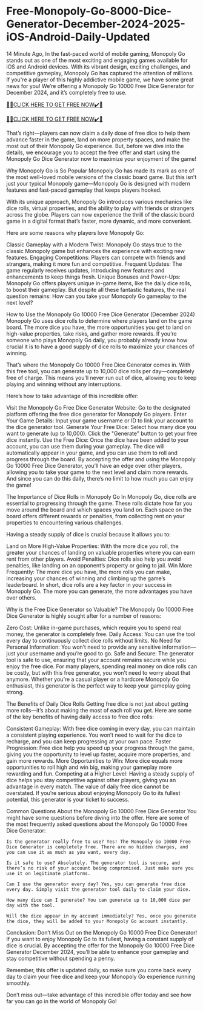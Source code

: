 # Free-Monopoly-Go-8000-Dice-Generator-December-2024-2025-iOS-Android-Daily-Updated
14 Minute Ago, In the fast-paced world of mobile gaming, Monopoly Go stands out as one of the most exciting and engaging games available for iOS and Android devices. With its vibrant design, exciting challenges, and competitive gameplay, Monopoly Go has captured the attention of millions. If you're a player of this highly addictive mobile game, we have some great news for you! We’re offering a Monopoly Go 10000 Free Dice Generator for December 2024, and it’s completely free to use.

[🎁🎁CLICK HERE TO GET FREE NOW✔️🎁](https://www.footlogix.com/Footlogix/media/Before-and-After/allgiftrafisarkar.html)

[🎁🎁CLICK HERE TO GET FREE NOW✔️🎁](https://www.footlogix.com/Footlogix/media/Before-and-After/allgiftrafisarkar.html)

That’s right—players can now claim a daily dose of free dice to help them advance faster in the game, land on more property spaces, and make the most out of their Monopoly Go experience. But, before we dive into the details, we encourage you to accept the free offer and start using the Monopoly Go Dice Generator now to maximize your enjoyment of the game!

Why Monopoly Go is So Popular Monopoly Go has made its mark as one of the most well-loved mobile versions of the classic board game. But this isn’t just your typical Monopoly game—Monopoly Go is designed with modern features and fast-paced gameplay that keeps players hooked.

With its unique approach, Monopoly Go introduces various mechanics like dice rolls, virtual properties, and the ability to play with friends or strangers across the globe. Players can now experience the thrill of the classic board game in a digital format that’s faster, more dynamic, and more convenient.

Here are some reasons why players love Monopoly Go:

Classic Gameplay with a Modern Twist: Monopoly Go stays true to the classic Monopoly game but enhances the experience with exciting new features. Engaging Competitions: Players can compete with friends and strangers, making it more fun and competitive. Frequent Updates: The game regularly receives updates, introducing new features and enhancements to keep things fresh. Unique Bonuses and Power-Ups: Monopoly Go offers players unique in-game items, like the daily dice rolls, to boost their gameplay. But despite all these fantastic features, the real question remains: How can you take your Monopoly Go gameplay to the next level?

How to Use the Monopoly Go 10000 Free Dice Generator (December 2024) Monopoly Go uses dice rolls to determine where players land on the game board. The more dice you have, the more opportunities you get to land on high-value properties, take risks, and gather more rewards. If you’re someone who plays Monopoly Go daily, you probably already know how crucial it is to have a good supply of dice rolls to maximize your chances of winning.

That’s where the Monopoly Go 10000 Free Dice Generator comes in. With this free tool, you can generate up to 10,000 dice rolls per day—completely free of charge. This means you’ll never run out of dice, allowing you to keep playing and winning without any interruptions.

Here’s how to take advantage of this incredible offer:

Visit the Monopoly Go Free Dice Generator Website: Go to the designated platform offering the free dice generator for Monopoly Go players. Enter Your Game Details: Input your game username or ID to link your account to the dice generator tool. Generate Your Free Dice: Select how many dice you want to generate (up to 10,000). Click the "Generate" button to get your free dice instantly. Use the Free Dice: Once the dice have been added to your account, you can use them during your gameplay. The dice will automatically appear in your game, and you can use them to roll and progress through the board. By accepting the offer and using the Monopoly Go 10000 Free Dice Generator, you’ll have an edge over other players, allowing you to take your game to the next level and claim more rewards. And since you can do this daily, there’s no limit to how much you can enjoy the game!

The Importance of Dice Rolls in Monopoly Go In Monopoly Go, dice rolls are essential to progressing through the game. These rolls dictate how far you move around the board and which spaces you land on. Each space on the board offers different rewards or penalties, from collecting rent on your properties to encountering various challenges.

Having a steady supply of dice is crucial because it allows you to:

Land on More High-Value Properties: With the more dice you roll, the greater your chances of landing on valuable properties where you can earn rent from other players. Avoid Penalties: Dice rolls also help you avoid penalties, like landing on an opponent’s property or going to jail. Win More Frequently: The more dice you have, the more rolls you can make, increasing your chances of winning and climbing up the game’s leaderboard. In short, dice rolls are a key factor in your success in Monopoly Go. The more you can generate, the more advantages you have over others.

Why is the Free Dice Generator so Valuable? The Monopoly Go 10000 Free Dice Generator is highly sought after for a number of reasons:

Zero Cost: Unlike in-game purchases, which require you to spend real money, the generator is completely free. Daily Access: You can use the tool every day to continuously collect dice rolls without limits. No Need for Personal Information: You won’t need to provide any sensitive information—just your username and you’re good to go. Safe and Secure: The generator tool is safe to use, ensuring that your account remains secure while you enjoy the free dice. For many players, spending real money on dice rolls can be costly, but with this free generator, you won’t need to worry about that anymore. Whether you’re a casual player or a hardcore Monopoly Go enthusiast, this generator is the perfect way to keep your gameplay going strong.

The Benefits of Daily Dice Rolls Getting free dice is not just about getting more rolls—it’s about making the most of each roll you get. Here are some of the key benefits of having daily access to free dice rolls:

Consistent Gameplay: With free dice coming in every day, you can maintain a consistent playing experience. You won’t need to wait for the dice to recharge, and you can keep progressing at your own pace. Faster Progression: Free dice help you speed up your progress through the game, giving you the opportunity to level up faster, acquire more properties, and gain more rewards. More Opportunities to Win: More dice equals more opportunities to roll high and win big, making your gameplay more rewarding and fun. Competing at a Higher Level: Having a steady supply of dice helps you stay competitive against other players, giving you an advantage in every match. The value of daily free dice cannot be overstated. If you’re serious about enjoying Monopoly Go to its fullest potential, this generator is your ticket to success.

Common Questions About the Monopoly Go 10000 Free Dice Generator You might have some questions before diving into the offer. Here are some of the most frequently asked questions about the Monopoly Go 10000 Free Dice Generator:

    Is the generator really free to use? Yes! The Monopoly Go 10000 Free Dice Generator is completely free. There are no hidden charges, and you can use it as much as you want, every day.

    Is it safe to use? Absolutely. The generator tool is secure, and there’s no risk of your account being compromised. Just make sure you use it on legitimate platforms.

    Can I use the generator every day? Yes, you can generate free dice every day. Simply visit the generator tool daily to claim your dice.

    How many dice can I generate? You can generate up to 10,000 dice per day with the tool.

    Will the dice appear in my account immediately? Yes, once you generate the dice, they will be added to your Monopoly Go account instantly.

Conclusion: Don’t Miss Out on the Monopoly Go 10000 Free Dice Generator! If you want to enjoy Monopoly Go to its fullest, having a constant supply of dice is crucial. By accepting the offer for the Monopoly Go 10000 Free Dice Generator December 2024, you’ll be able to enhance your gameplay and stay competitive without spending a penny.

Remember, this offer is updated daily, so make sure you come back every day to claim your free dice and keep your Monopoly Go experience running smoothly.

Don’t miss out—take advantage of this incredible offer today and see how far you can go in the world of Monopoly Go!
